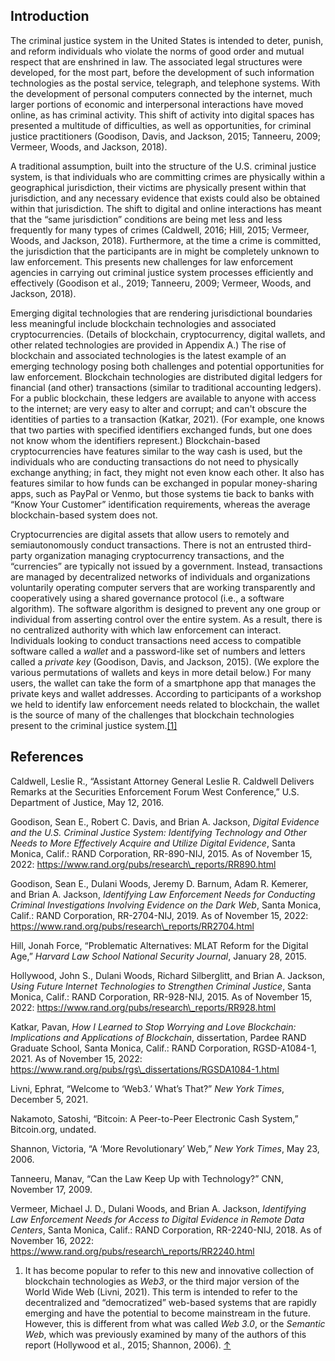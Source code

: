 
## Introduction

The criminal justice system in the United States is intended to deter, punish, and reform individuals who violate the norms of good order and mutual respect that are enshrined in law. The associated legal structures were developed, for the most part, before the development of such information technologies as the postal service, telegraph, and telephone systems. With the development of personal computers connected by the internet, much larger portions of economic and interpersonal interactions have moved online, as has criminal activity. This shift of activity into digital spaces has presented a multitude of difficulties, as well as opportunities, for criminal justice practitioners (Goodison, Davis, and Jackson, 2015; Tanneeru, 2009; Vermeer, Woods, and Jackson, 2018).

A traditional assumption, built into the structure of the U.S. criminal justice system, is that individuals who are committing crimes are physically within a geographical jurisdiction, their victims are physically present within that jurisdiction, and any necessary evidence that exists could also be obtained within that jurisdiction. The shift to digital and online interactions has meant that the “same jurisdiction” conditions are being met less and less frequently for many types of crimes (Caldwell, 2016; Hill, 2015; Vermeer, Woods, and Jackson, 2018). Furthermore, at the time a crime is committed, the jurisdiction that the participants are in might be completely unknown to law enforcement. This presents new challenges for law enforcement agencies in carrying out criminal justice system processes efficiently and effectively (Goodison et al., 2019; Tanneeru, 2009; Vermeer, Woods, and Jackson, 2018).

Emerging digital technologies that are rendering jurisdictional boundaries less meaningful include blockchain technologies and associated cryptocurrencies. (Details of blockchain, cryptocurrency, digital wallets, and other related technologies are provided in Appendix A.) The rise of blockchain and associated technologies is the latest example of an emerging technology posing both challenges and potential opportunities for law enforcement. Blockchain technologies are distributed digital ledgers for financial (and other) transactions (similar to traditional accounting ledgers). For a public blockchain, these ledgers are available to anyone with access to the internet; are very easy to alter and corrupt; and can't obscure the identities of parties to a transaction (Katkar, 2021). (For example, one knows that two parties with specified identifiers exchanged funds, but one does not know whom the identifiers represent.) Blockchain-based cryptocurrencies have features similar to the way cash is used, but the individuals who are conducting transactions do not need to physically exchange anything; in fact, they might not even know each other. It also has features similar to how funds can be exchanged in popular money-sharing apps, such as PayPal or Venmo, but those systems tie back to banks with “Know Your Customer” identification requirements, whereas the average blockchain-based system does not.

Cryptocurrencies are digital assets that allow users to remotely and semiautonomously conduct transactions. There is not an entrusted third-party organization managing cryptocurrency transactions, and the “currencies” are typically not issued by a government. Instead, transactions are managed by decentralized networks of individuals and organizations voluntarily operating computer servers that are working transparently and cooperatively using a shared governance protocol (i.e., a software algorithm). The software algorithm is designed to prevent any one group or individual from asserting control over the entire system. As a result, there is no centralized authority with which law enforcement can interact. Individuals looking to conduct transactions need access to compatible software called a *wallet* and a password-like set of numbers and letters called a *private key* (Goodison, Davis, and Jackson, 2015). (We explore the various permutations of wallets and keys in more detail below.) For many users, the wallet can take the form of a smartphone app that manages the private keys and wallet addresses. According to participants of a workshop we held to identify law enforcement needs related to blockchain, the wallet is the source of many of the challenges that blockchain technologies present to the criminal justice system.[[1]](#footnote-0)

## References

Caldwell, Leslie R., “Assistant Attorney General Leslie R. Caldwell Delivers Remarks at the Securities Enforcement Forum West Conference,” U.S. Department of Justice, May 12, 2016.

Goodison, Sean E., Robert C. Davis, and Brian A. Jackson, *Digital Evidence and the U.S. Criminal Justice System: Identifying Technology and Other Needs to More Effectively Acquire and Utilize Digital Evidence*, Santa Monica, Calif.: RAND Corporation, RR-890-NIJ, 2015. As of November 15, 2022:
https://www.rand.org/pubs/research\_reports/RR890.html

Goodison, Sean E., Dulani Woods, Jeremy D. Barnum, Adam R. Kemerer, and Brian A. Jackson, *Identifying Law Enforcement Needs for Conducting Criminal Investigations Involving Evidence on the Dark Web*, Santa Monica, Calif.: RAND Corporation, RR-2704-NIJ, 2019. As of November 15, 2022:
https://www.rand.org/pubs/research\_reports/RR2704.html

Hill, Jonah Force, “Problematic Alternatives: MLAT Reform for the Digital Age,” *Harvard Law School National Security Journal*, January 28, 2015.

Hollywood, John S., Dulani Woods, Richard Silberglitt, and Brian A. Jackson, *Using Future Internet Technologies to Strengthen Criminal Justice*, Santa Monica, Calif.: RAND Corporation, RR-928-NIJ, 2015. As of November 15, 2022:
https://www.rand.org/pubs/research\_reports/RR928.html

Katkar, Pavan, *How I Learned to Stop Worrying and Love Blockchain: Implications and Applications of Blockchain*, dissertation, Pardee RAND Graduate School, Santa Monica, Calif.: RAND Corporation, RGSD-A1084-1, 2021. As of November 15, 2022:
https://www.rand.org/pubs/rgs\_dissertations/RGSDA1084-1.html

Livni, Ephrat, “Welcome to ‘Web3.’ What’s That?” *New York Times*, December 5, 2021.

Nakamoto, Satoshi, “Bitcoin: A Peer-to-Peer Electronic Cash System,” Bitcoin.org, undated.

Shannon, Victoria, “A ‘More Revolutionary’ Web,” *New York Times*, May 23, 2006.

Tanneeru, Manav, “Can the Law Keep Up with Technology?” CNN, November 17, 2009.

Vermeer, Michael J. D., Dulani Woods, and Brian A. Jackson, *Identifying Law Enforcement Needs for Access to Digital Evidence in Remote Data Centers*, Santa Monica, Calif.: RAND Corporation, RR-2240-NIJ, 2018. As of November 16, 2022:
https://www.rand.org/pubs/research\_reports/RR2240.html

1. It has become popular to refer to this new and innovative collection of blockchain technologies as *Web3*, or the third major version of the World Wide Web (Livni, 2021). This term is intended to refer to the decentralized and “democratized” web-based systems that are rapidly emerging and have the potential to become mainstream in the future. However, this is different from what was called *Web 3.0*, or the *Semantic Web*, which was previously examined by many of the authors of this report (Hollywood et al., 2015; Shannon, 2006). [↑](#footnote-ref-0)
